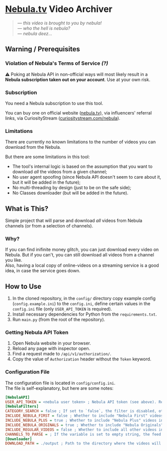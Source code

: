 # [Nebula.tv](https://nebula.tv) Video Archiver

> — *this video is brought to you by nebula!* \
> — *who the hell is nebula?* \
> — *nebula deez…*

## Warning / Prerequisites

### Violation of Nebula's Terms of Service *(?)*

⚠️ Poking at Nebula API in non-official ways will most likely result in a **Nebula subscription taken out on your account**. Use at your own risk.

### Subscription

You need a Nebula subscription to use this tool.

You can buy one on official website ([nebula.tv](https://nebula.tv)), via influencers' referral links, via CuriosityStream ([curiositystream.com/nebula](https://curiositystream.com/nebula)).

### Limitations

There are currently no known limitations to the number of videos you can download from the Nebula.

But there are some limitations in this tool:

- The tool's internal logic is based on the assumption that you want to download *all* the videos from a given channel;
- No user agent spoofing (since Nebula API doesn't seem to care about it, but it will be added in the future);
- No multi-threading by design (just to be on the safe side);
- No Classes downloader (but will be added in the future).

## What is This?

Simple project that will parse and download *all* videos from Nebula channels (or from a selection of channels).

### Why?

If you can find inifinite money glitch, you can just download every video on Nebula. But if you can't, you can still download all videos from a channel you like. \
Also, having a local copy of online-videos on a streaming service is a good idea, in case the service goes down.

## How to Use

1. In the cloned repository, in the `config/` directory copy example config (`config.example.ini`) to the `config.ini`, define certain values in the `config.ini` file (only `USER_API_TOKEN` is required).
2. Install necessary dependencies for Python from the `requirements.txt`.
3. Run `main.py` (from the root of the repository).

### Getting Nebula API Token

1. Open Nebula website in your browser.
2. Reload any page with inspector open.
3. Find a request made to `/api/v1/authorization/`.
4. Copy the value of `Authorization` header without the `Token` keyword.

### Configuration File

The configuration file is located in `config/config.ini`. \
The file is self-explanatory, but here are some notes:

```ini
[NebulaAPI]
USER_API_TOKEN = <nebula user token> ; Nebula API token (see above). Required.
[NebulaFilters]
CATEGORY_SEARCH = false ; If set to `false`, the filter is disabled, otherwise it is enabled and the contents are applied to search. Example: `CATEGORY_SEARCH = originals` will result in adding `?category=originals` to the search query. Recommended values: `originals`, `false`.
INCLUDE_NEBULA_FIRST = false ; Whether to include "Nebula First" videos in the filtration. Possible values: `true`, `false`.
INCLUDE_NEBULA_PLUS = true ; Whether to include "Nebula Plus" videos in the filtration. Possible values: `true`, `false`.
INCLUDE_NEBULA_ORIGINALS = true ; Whether to include "Nebula Originals" videos in the filtration. Possible values: `true`, `false`.
INCLUDE_REGULAR_VIDEOS = false ; Whether to include all other videos in the filtration. Possible values: `true`, `false`.
CHANNELS_TO_PARSE = ; If the variable is set to empty string, the feed searcher is disabled, otherwise it is parsed and is only these channels are searched. Example: `CHANNELS_TO_PARSE = jetlag,reallifelore`
[Downloader]
DOWNLOAD_PATH = ./output ; Path to the directory where the videos will be downloaded. The directory will be created if it doesn't exist.
```
